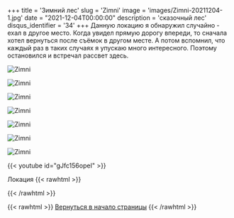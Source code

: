 +++
title = 'Зимний лес'
slug = 'Zimni'
image = 'images/Zimni-20211204-1.jpg'
date = "2021-12-04T00:00:00"
description = 'сказочный лес'
disqus_identifier = '34'
+++
Данную локацию я обнаружил случайно - ехал в другое место.
Когда увидел прямую дорогу впереди, то сначала хотел вернуться после съёмок в другом месте. А потом вспомнил, что каждый раз в таких случаях я упускаю много интересного. Поэтому остановился и встречал рассвет здесь.

![Zimni](/images/Zimni-20211204-2.jpg)

![Zimni](/images/Zimni-20211204-3.jpg)

![Zimni](/images/Zimni-20211204-4.jpg)

![Zimni](/images/Zimni-20211204-5.jpg)

![Zimni](/images/Zimni-20211204-6.jpg)

![Zimni](/images/Zimni-20211204-7.jpg)

![Zimni](/images/Zimni-20211204-8.jpg)

{{< youtube id="gJfc156opeI" >}}

Локация
{{< rawhtml >}}
<script type="text/javascript" charset="utf-8" async src="https://api-maps.yandex.ru/services/constructor/1.0/js/?um=constructor%3Aed853999ce9eade5feae0fe371f3ff6fab355bb04b239a03b328f529ec5a8604&amp;width=500&amp;height=400&amp;lang=ru_RU&amp;scroll=true"></script>
{{< /rawhtml >}}

{{< rawhtml >}}
<a href="#">Вернуться в начало страницы</a>
{{< /rawhtml >}}
